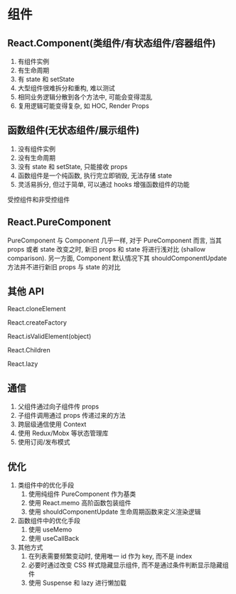 # 组件


## React.Component(类组件/有状态组件/容器组件)

1. 有组件实例
1. 有生命周期
1. 有 state 和 setState
1. 大型组件很难拆分和重构, 难以测试
1. 相同业务逻辑分散到各个方法中, 可能会变得混乱
1. 复用逻辑可能变得复杂, 如 HOC, Render Props

## 函数组件(无状态组件/展示组件)

1. 没有组件实例
1. 没有生命周期
1. 没有 state 和 setState, 只能接收 props
1. 函数组件是一个纯函数, 执行完立即销毁, 无法存储 state
1. 灵活易拆分, 但过于简单, 可以通过 hooks 增强函数组件的功能

受控组件和非受控组件

## React.PureComponent

PureComponent 与 Component 几乎一样, 对于 PureComponent 而言, 当其 props 或者 state 改变之时, 新旧 props 和 state 将进行浅对比 (shallow comparison). 另一方面, Component 默认情况下其 shouldComponentUpdate 方法并不进行新旧 props 与 state 的对比

## 其他 API

React.cloneElement

React.createFactory

React.isValidElement(object)

React.Children

React.lazy

## 通信

1. 父组件通过向子组件传 props
1. 子组件调用通过 props 传递过来的方法
1. 跨层级通信使用 Context
1. 使用 Redux/Mobx 等状态管理库
1. 使用订阅/发布模式

## 优化

1. 类组件中的优化手段
    1. 使用纯组件 PureComponent 作为基类
    1. 使用 React.memo 高阶函数包装组件
    1. 使用 shouldComponentUpdate 生命周期函数来定义渲染逻辑
1. 函数组件中的优化手段
    1. 使用 useMemo
    1. 使用 useCallBack
1. 其他方式
    1. 在列表需要频繁变动时, 使用唯一 id 作为 key, 而不是 index
    1. 必要时通过改变 CSS 样式隐藏显示组件, 而不是通过条件判断显示隐藏组件
    1. 使用 Suspense 和 lazy 进行懒加载
